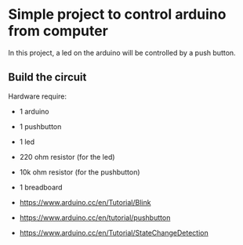 # Simple project to control arduino from computer

In this project, a led on the arduino will be controlled by a push button.

## Build the circuit

Hardware require:

* 1 arduino
* 1 pushbutton
* 1 led
* 220 ohm resistor (for the led)
* 10k ohm resistor (for the pushbutton)
* 1 breadboard





* https://www.arduino.cc/en/Tutorial/Blink
* https://www.arduino.cc/en/tutorial/pushbutton
* https://www.arduino.cc/en/Tutorial/StateChangeDetection
